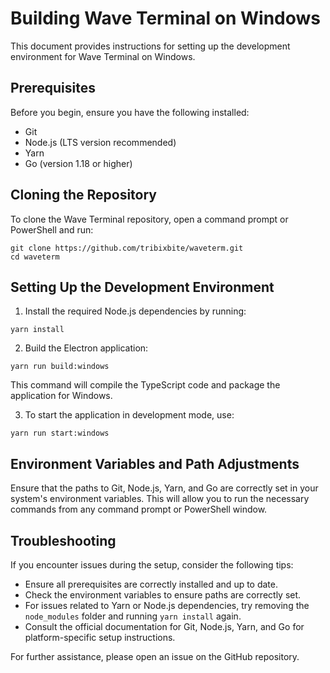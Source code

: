 # Building Wave Terminal on Windows

This document provides instructions for setting up the development environment for Wave Terminal on Windows.

## Prerequisites

Before you begin, ensure you have the following installed:
- Git
- Node.js (LTS version recommended)
- Yarn
- Go (version 1.18 or higher)

## Cloning the Repository

To clone the Wave Terminal repository, open a command prompt or PowerShell and run:

```
git clone https://github.com/tribixbite/waveterm.git
cd waveterm
```

## Setting Up the Development Environment

1. Install the required Node.js dependencies by running:

```
yarn install
```

2. Build the Electron application:

```
yarn run build:windows
```

This command will compile the TypeScript code and package the application for Windows.

3. To start the application in development mode, use:

```
yarn run start:windows
```

## Environment Variables and Path Adjustments

Ensure that the paths to Git, Node.js, Yarn, and Go are correctly set in your system's environment variables. This will allow you to run the necessary commands from any command prompt or PowerShell window.

## Troubleshooting

If you encounter issues during the setup, consider the following tips:

- Ensure all prerequisites are correctly installed and up to date.
- Check the environment variables to ensure paths are correctly set.
- For issues related to Yarn or Node.js dependencies, try removing the `node_modules` folder and running `yarn install` again.
- Consult the official documentation for Git, Node.js, Yarn, and Go for platform-specific setup instructions.

For further assistance, please open an issue on the GitHub repository.

